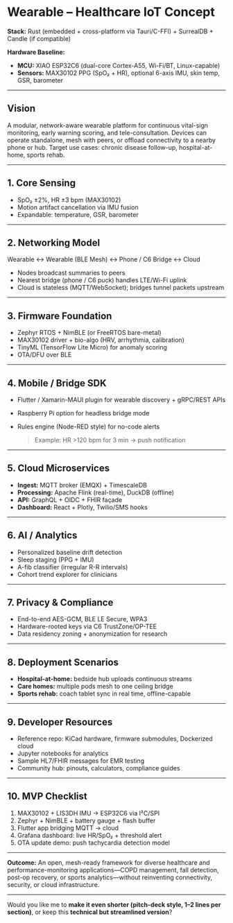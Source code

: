 # Wearable – Healthcare IoT Concept

**Stack:** Rust (embedded + cross-platform via Tauri/C-FFI) + SurrealDB + Candle (if compatible)

**Hardware Baseline:**

* **MCU:** XIAO ESP32C6 (dual-core Cortex-A55, Wi-Fi/BT, Linux-capable)
* **Sensors:** MAX30102 PPG (SpO₂ + HR), optional 6-axis IMU, skin temp, GSR, barometer

---

## Vision

A modular, network-aware wearable platform for continuous vital-sign monitoring, early warning scoring, and tele-consultation. Devices can operate standalone, mesh with peers, or offload connectivity to a nearby phone or hub. Target use cases: chronic disease follow-up, hospital-at-home, sports rehab.

---

## 1. Core Sensing

* SpO₂ ±2%, HR ±3 bpm (MAX30102)
* Motion artifact cancellation via IMU fusion
* Expandable: temperature, GSR, barometer

---

## 2. Networking Model

Wearable ↔ Wearable (BLE Mesh) ↔ Phone / C6 Bridge ↔ Cloud

* Nodes broadcast summaries to peers
* Nearest bridge (phone / C6 puck) handles LTE/Wi-Fi uplink
* Cloud is stateless (MQTT/WebSocket); bridges tunnel packets upstream

---

## 3. Firmware Foundation

* Zephyr RTOS + NimBLE (or FreeRTOS bare-metal)
* MAX30102 driver + bio-algo (HRV, arrhythmia, calibration)
* TinyML (TensorFlow Lite Micro) for anomaly scoring
* OTA/DFU over BLE

---

## 4. Mobile / Bridge SDK

* Flutter / Xamarin-MAUI plugin for wearable discovery + gRPC/REST APIs
* Raspberry Pi option for headless bridge mode
* Rules engine (Node-RED style) for no-code alerts

  > Example: HR >120 bpm for 3 min → push notification

---

## 5. Cloud Microservices

* **Ingest:** MQTT broker (EMQX) + TimescaleDB
* **Processing:** Apache Flink (real-time), DuckDB (offline)
* **API:** GraphQL + OIDC + FHIR façade
* **Dashboard:** React + Plotly, Twilio/SMS hooks

---

## 6. AI / Analytics

* Personalized baseline drift detection
* Sleep staging (PPG + IMU)
* A-fib classifier (irregular R-R intervals)
* Cohort trend explorer for clinicians

---

## 7. Privacy & Compliance

* End-to-end AES-GCM, BLE LE Secure, WPA3
* Hardware-rooted keys via C6 TrustZone/OP-TEE
* Data residency zoning + anonymization for research

---

## 8. Deployment Scenarios

* **Hospital-at-home:** bedside hub uploads continuous streams
* **Care homes:** multiple pods mesh to one ceiling bridge
* **Sports rehab:** coach tablet sync in real time, offline-capable

---

## 9. Developer Resources

* Reference repo: KiCad hardware, firmware submodules, Dockerized cloud
* Jupyter notebooks for analytics
* Sample HL7/FHIR messages for EMR testing
* Community hub: pinouts, calculators, compliance guides

---

## 10. MVP Checklist

1. MAX30102 + LIS3DH IMU → ESP32C6 via I²C/SPI
2. Zephyr + NimBLE + battery gauge + flash buffer
3. Flutter app bridging MQTT → cloud
4. Grafana dashboard: live HR/SpO₂ + threshold alert
5. OTA update demo: push tachycardia detection model

---

**Outcome:**
An open, mesh-ready framework for diverse healthcare and performance-monitoring applications—COPD management, fall detection, post-op recovery, or sports analytics—without reinventing connectivity, security, or cloud infrastructure.

---

Would you like me to **make it even shorter (pitch-deck style, 1–2 lines per section)**, or keep this **technical but streamlined version**?
